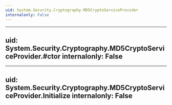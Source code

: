 ```yaml
---
uid: System.Security.Cryptography.MD5CryptoServiceProvider
internalonly: False
---
```


---
uid: System.Security.Cryptography.MD5CryptoServiceProvider.#ctor
internalonly: False
---

---
uid: System.Security.Cryptography.MD5CryptoServiceProvider.Initialize
internalonly: False
---
